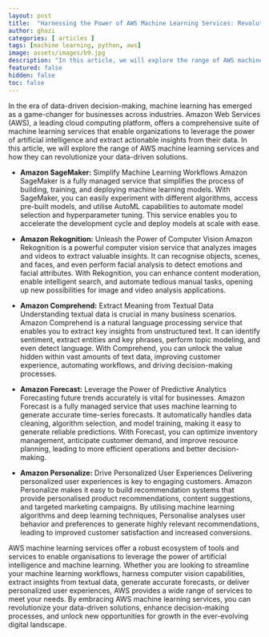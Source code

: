 ```yaml
---
layout: post
title:  "Harnessing the Power of AWS Machine Learning Services: Revolutionize Your Data-driven Solutions"
author: ghazi
categories: [ articles ]
tags: [machine learning, python, aws]
image: assets/images/b9.jpg
description: "In this article, we will explore the range of AWS machine learning services and how they can revolutionize your data-driven solutions."
featured: false
hidden: false
toc: false
---
```


In the era of data-driven decision-making, machine learning has emerged as a game-changer for businesses across industries. Amazon Web Services (AWS), a leading cloud computing platform, offers a comprehensive suite of machine learning services that enable organizations to leverage the power of artificial intelligence and extract actionable insights from their data. In this article, we will explore the range of AWS machine learning services and how they can revolutionize your data-driven solutions.

+ **Amazon SageMaker:** Simplify Machine Learning Workflows Amazon SageMaker is a fully managed service that simplifies the process of building, training, and deploying machine learning models. With SageMaker, you can easily experiment with different algorithms, access pre-built models, and utilise AutoML capabilities to automate model selection and hyperparameter tuning. This service enables you to accelerate the development cycle and deploy models at scale with ease.

+ **Amazon Rekognition:** Unleash the Power of Computer Vision Amazon Rekognition is a powerful computer vision service that analyzes images and videos to extract valuable insights. It can recognise objects, scenes, and faces, and even perform facial analysis to detect emotions and facial attributes. With Rekognition, you can enhance content moderation, enable intelligent search, and automate tedious manual tasks, opening up new possibilities for image and video analysis applications.

+ **Amazon Comprehend:** Extract Meaning from Textual Data Understanding textual data is crucial in many business scenarios. Amazon Comprehend is a natural language processing service that enables you to extract key insights from unstructured text. It can identify sentiment, extract entities and key phrases, perform topic modeling, and even detect language. With Comprehend, you can unlock the value hidden within vast amounts of text data, improving customer experience, automating workflows, and driving decision-making processes.

+ **Amazon Forecast:** Leverage the Power of Predictive Analytics Forecasting future trends accurately is vital for businesses. Amazon Forecast is a fully managed service that uses machine learning to generate accurate time-series forecasts. It automatically handles data cleaning, algorithm selection, and model training, making it easy to generate reliable predictions. With Forecast, you can optimize inventory management, anticipate customer demand, and improve resource planning, leading to more efficient operations and better decision-making.

+ **Amazon Personalize:** Drive Personalized User Experiences Delivering personalized user experiences is key to engaging customers. Amazon Personalize makes it easy to build recommendation systems that provide personalised product recommendations, content suggestions, and targeted marketing campaigns. By utilising machine learning algorithms and deep learning techniques, Personalise analyses user behavior and preferences to generate highly relevant recommendations, leading to improved customer satisfaction and increased conversions.

AWS machine learning services offer a robust ecosystem of tools and services to enable organisations to leverage the power of artificial intelligence and machine learning. Whether you are looking to streamline your machine learning workflows, harness computer vision capabilities, extract insights from textual data, generate accurate forecasts, or deliver personalized user experiences, AWS provides a wide range of services to meet your needs. By embracing AWS machine learning services, you can revolutionize your data-driven solutions, enhance decision-making processes, and unlock new opportunities for growth in the ever-evolving digital landscape.